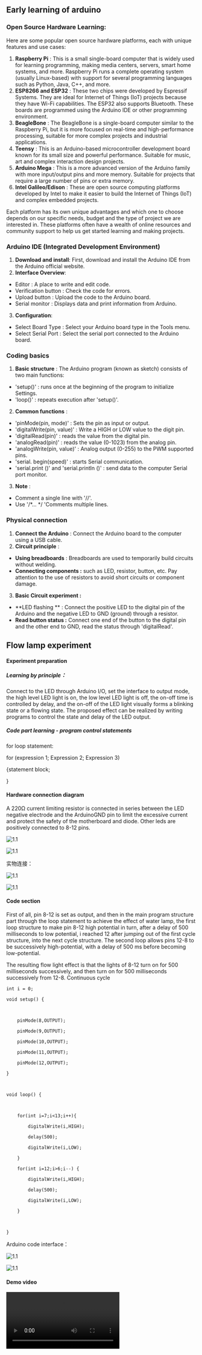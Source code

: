 ## Early learning of arduino

### Open Source Hardware Learning:

Here are some popular open source hardware platforms, each with unique features and use cases:

1. **Raspberry Pi** : This is a small single-board computer that is widely used for learning programming, making media centers, servers, smart home systems, and more. Raspberry Pi runs a complete operating system (usually Linux-based) with support for several programming languages such as Python, Java, C++, and more.
2. **ESP8266 and ESP32** : These two chips were developed by Espressif Systems. They are ideal for Internet of Things (IoT) projects because they have Wi-Fi capabilities. The ESP32 also supports Bluetooth. These boards are programmed using the Arduino IDE or other programming environment.
3. **BeagleBone** : The BeagleBone is a single-board computer similar to the Raspberry Pi, but it is more focused on real-time and high-performance processing, suitable for more complex projects and industrial applications.
4. **Teensy** : This is an Arduino-based microcontroller development board known for its small size and powerful performance. Suitable for music, art and complex interaction design projects.
5. **Arduino Mega** : This is a more advanced version of the Arduino family with more input/output pins and more memory. Suitable for projects that require a large number of pins or extra memory.
6. **Intel Galileo/Edison** : These are open source computing platforms developed by Intel to make it easier to build the Internet of Things (IoT) and complex embedded projects.

Each platform has its own unique advantages and which one to choose depends on our specific needs, budget and the type of project we are interested in. These platforms often have a wealth of online resources and community support to help us get started learning and making projects.
### Arduino IDE (Integrated Development Environment)

1. **Download and install**:  First, download and install the Arduino IDE from the Arduino official website.
2. **Interface Overview**: 

- Editor : A place to write and edit code.
- Verification button  : Check the code for errors.
- Upload button  : Upload the code to the Arduino board.
- Serial monitor : Displays data and print information from Arduino.

3. **Configuration**: 

- Select Board Type  : Select your Arduino board type in the Tools menu.
- Select Serial Port : Select the serial port connected to the Arduino board.

### Coding basics

1. **Basic structure** : The Arduino program (known as sketch) consists of two main functions:

- 'setup()' : runs once at the beginning of the program to initialize Settings.
- 'loop()' : repeats execution after 'setup()'.

2. **Common functions**  :

- 'pinMode(pin, mode)' : Sets the pin as input or output.
- 'digitalWrite(pin, value)' : Write a HIGH or LOW value to the digit pin.
- 'digitalRead(pin)' : reads the value from the digital pin.
- 'analogRead(pin)' : reads the value (0-1023) from the analog pin.
- 'analogWrite(pin, value)' : Analog output (0-255) to the PWM supported pins.
- 'serial. begin(speed)' : starts Serial communication.
- 'serial.print ()' and 'serial.println ()' : send data to the computer Serial port monitor.

3. **Note** :

- Comment a single line with '//'.
- Use '/*... */ 'Comments multiple lines.

### Physical connection

1. **Connect the Arduino** : Connect the Arduino board to the computer using a USB cable.
2. **Circuit principle**  :

- **Using breadboards**  : Breadboards are used to temporarily build circuits without welding.
- **Connecting components  :** such as LED, resistor, button, etc. Pay attention to the use of resistors to avoid short circuits or component damage.

3. **Basic Circuit experiment  :**

- **LED flashing ** : Connect the positive LED to the digital pin of the Arduino and the negative LED to GND (ground) through a resistor.
- **Read button status  :** Connect one end of the button to the digital pin and the other end to GND, read the status through 'digitalRead'.


##  Flow lamp experiment

#### Experiment preparation

##### Learning by principle：

 Connect to the LED through Arduino I/O, set the interface to output mode, the high level LED light is on, the low level LED light is off, the on-off time is controlled by delay, and the on-off of the LED light visually forms a blinking state or a flowing state. The proposed effect can be realized by writing programs to control the state and delay of the LED output.

##### Code part learning - program control statements

for loop statement:

for (expression 1; Expression 2; Expression 3)

{statement block;

}

#### Hardware connection diagram

A 220Ω current limiting resistor is connected in series between the LED negative electrode and the ArduinoGND pin to limit the excessive current and protect the safety of the motherboard and diode. Other leds are positively connected to 8-12 pins.

![1.1](./img/ljt.png)

![1.1](./img/dlt.png)

实物连接：

![1.1](./img/sw1.png)

![1.1](./img/sw2.png)

 

#### Code section
First of all, pin 8-12 is set as output, and then in the main program structure part through the loop statement to achieve the effect of water lamp, the first loop structure to make pin 8-12 high potential in turn, after a delay of 500 milliseconds to low potential, i reached 12 after jumping out of the first cycle structure, into the next cycle structure. The second loop allows pins 12-8 to be successively high-potential, with a delay of 500 ms before becoming low-potential.

The resulting flow light effect is that the lights of 8-12 turn on for 500 milliseconds successively, and then turn on for 500 milliseconds successively from 12-8. Continuous cycle



```
int i = 0;

void setup() {

 

​    pinMode(8,OUTPUT);

​    pinMode(9,OUTPUT);

​    pinMode(10,OUTPUT);

​    pinMode(11,OUTPUT);

​    pinMode(12,OUTPUT);

}

 

void loop() {

 

​    for(int i=7;i<13;i++){

​        digitalWrite(i,HIGH);

​        delay(500);

​        digitalWrite(i,LOW);

​    }

​    for(int i=12;i>6;i--) {

​        digitalWrite(i,HIGH);

​        delay(500);

​        digitalWrite(i,LOW);

​    }

 

}
```

Arduino code interface：

![1.1](./img/dm.png)

 

![1.1](./img/dm2.png)

#### Demo video

![1.1](./img/ys.mp4)